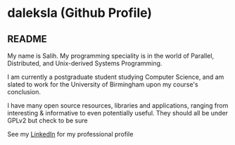 # daleksla (Github Profile)
## README

My name is Salih. My programming speciality is in the world of Parallel, Distributed, and Unix-derived Systems Programming. 

I am currently a postgraduate student studying Computer Science, and am slated to work for the University of Birmingham upon my course's conclusion.

I have many open source resources, libraries and applications, ranging from interesting & informative to even potentially useful. They should all be under GPLv2 but check to be sure

See my [LinkedIn](https://www.linkedin.com/in/salih-msa/) for my professional profile
